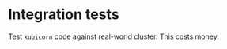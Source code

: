 Integration tests
=================

Test `kubicorn` code against real-world cluster. This costs money.